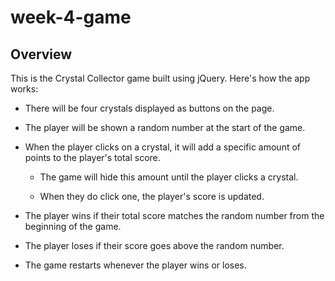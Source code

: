 # week-4-game

## Overview

This is the Crystal Collector game built using jQuery. Here's how the app works:

 * There will be four crystals displayed as buttons on the page.
 
 * The player will be shown a random number at the start of the game.
 
 * When the player clicks on a crystal, it will add a specific amount of points to the player's total score.
 
    * The game will hide this amount until the player clicks a crystal.
    
    * When they do click one, the player's score is updated.
    
 * The player wins if their total score matches the random number from the beginning of the game.
 
 * The player loses if their score goes above the random number.
 
 * The game restarts whenever the player wins or loses.
 
  
